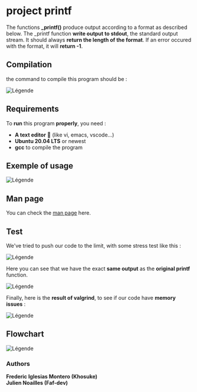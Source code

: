 # project printf

The functions **_printf()** produce output according to a format as described below. The _printf function **write output to stdout**, the standard output stream. It should always **return the length of the format**. If an error occured with the format, it will **return -1**.

## Compilation

the command to compile this program should be :

![Légende](https://i.ibb.co/4ZLLmcj/compilation-command.png)

## Requirements

To **run** this program **properly**, you need : 
* **A text editor** 🤡 (like vi, emacs, vscode...) 
* **Ubuntu 20.04 LTS** or newest 
* **gcc** to compile the program

## Exemple of usage

![Légende](https://i.ibb.co/sjR1nZL/example-of-usage.png)

## Man page

You can check the [man page](https://github.com/Khosuke/holbertonschool-printf/blob/main/man_3_printf.1) here.

## Test 

We've tried to push our code to the limit, with some stress test like this :  

![Légende](https://i.ibb.co/LPz7Wtf/test-c.png)

Here you can see that we have the exact **same output** as the **original printf** function.  

![Légende](https://i.ibb.co/YbB8nr7/output-test.png)  
  
  Finally, here is the **result of valgrind**, to see if our code have **memory issues** :
  
![Légende](https://i.ibb.co/HHZLLKw/valgrind.png)

## Flowchart

![Légende](https://www.image-heberg.fr/files/17327875361404413593.png)

### Authors

**Frederic Iglesias Montero (Khosuke)**  
**Julien Noailles (Faf-dev)**
